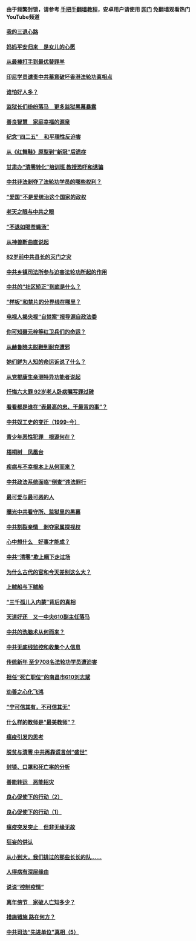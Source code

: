 #### 由于频繁封锁，请参考 [手把手翻墙教程](https://github.com/gfw-breaker/guides/wiki/)，安卓用户请使用 [网门](https://github.com/gfw-breaker/nogfw/blob/master/dl.md?t=04300801) 免翻墙观看热门YouTube频道 

#### [我的三退心路](../pages/19/423876.md?t=04300801) 

#### [妈妈平安归来　是女儿的心愿](../pages/19/423947.md?t=04300801) 

#### [从最棒打手到最优替罪羊](../pages/19/423819.md?t=04300801) 

#### [印尼学员谴责中共蓄意破坏香港法轮功真相点](../pages/19/423902.md?t=04300801) 

#### [谁怕好人多？](../pages/19/423774.md?t=04300801) 

#### [监狱长们纷纷落马　更多监狱黑幕暴露](../pages/19/423787.md?t=04300801) 

#### [善良智慧　家庭幸福的源泉](../pages/19/423632.md?t=04300801) 

#### [纪念“四二五”　和平理性反迫害](../pages/19/423660.md?t=04300801) 

#### [从《红舞鞋》原型到“新冠”后遗症](../pages/19/423509.md?t=04300801) 

#### [甘肃办“清零转化”培训班 教授恐吓和诱骗](../pages/19/423498.md?t=04300801) 

#### [中共非法剥夺了法轮功学员的哪些权利？](../pages/19/423392.md?t=04300801) 

#### [“爱国”不是爱统治这个国家的政权](../pages/19/423029.md?t=04300801) 

#### [老天之眼与中共之眼](../pages/19/423378.md?t=04300801) 

#### [“不退如喝苍蝇汤”](../pages/19/423287.md?t=04300801) 

#### [从神兽断曲直说起](../pages/19/423201.md?t=04300801) 

#### [82岁前中共县长的灭门之灾](../pages/19/423055.md?t=04300801) 

#### [中共乡镇司法所参与迫害法轮功所起的作用](../pages/19/423064.md?t=04300801) 

#### [中共的“社区矫正”到底是什么？](../pages/19/422870.md?t=04300801) 

#### [“样板”和禁片的分界线在哪里？](../pages/19/422704.md?t=04300801) 

#### [电视人揭央视“自焚案”报导源自政法委](../pages/19/422770.md?t=04300801) 

#### [你可知聂元梓等红卫兵们的命运？](../pages/19/422848.md?t=04300801) 

#### [从赫鲁晓夫脱鞋到耐克遭邪](../pages/19/422826.md?t=04300801) 

#### [她们鲜为人知的命运诉说了什么？](../pages/19/422754.md?t=04300801) 

#### [从党棍康生亲测特异功能者说起](../pages/19/422657.md?t=04300801) 

#### [忏悔六大罪 92岁老人卧病嘱写罪过碑](../pages/19/422750.md?t=04300801) 

#### [看看都是谁在“表最高的忠、干最背的事”？](../pages/19/422703.md?t=04300801) 

#### [中共奴工史的变迁（1999-今）](../pages/19/422656.md?t=04300801) 

#### [青少年恶性犯罪　根源何在？](../pages/19/422449.md?t=04300801) 

#### [梧桐树　凤凰台](../pages/19/422442.md?t=04300801) 

#### [疾病与不幸根本上从何而来？](../pages/19/422438.md?t=04300801) 

#### [中共政法系统面临“倒查”违法罪行](../pages/19/422497.md?t=04300801) 

#### [最可爱与最可恶的人](../pages/19/422448.md?t=04300801) 

#### [曝光中共看守所、监狱里的黑幕](../pages/19/422390.md?t=04300801) 

#### [中共割裂亲情　剥夺家属探视权](../pages/19/422364.md?t=04300801) 

#### [心中想什么　好事才能成？](../pages/19/422318.md?t=04300801) 

#### [中共“清零”欺上瞒下走过场](../pages/19/422306.md?t=04300801) 

#### [为什么古代的官和今天差别这么大？](../pages/19/422228.md?t=04300801) 

#### [上贼船与下贼船](../pages/19/422276.md?t=04300801) 

#### [“三千孤儿入内蒙”背后的真相](../pages/19/422229.md?t=04300801) 

#### [天道好还　又一中央610副主任落马](../pages/19/422155.md?t=04300801) 

#### [中共的洗脑术从何而来？](../pages/19/422154.md?t=04300801) 

#### [中共无底线监控和收集个人信息](../pages/19/422039.md?t=04300801) 

#### [传统新年 至少708名法轮功学员遭迫害](../pages/19/421946.md?t=04300801) 

#### [担任“死亡职位”的南昌市610刘志斌](../pages/19/421957.md?t=04300801) 

#### [劝善之心化飞鸿](../pages/19/421164.md?t=04300801) 

#### [“宁可信其有，不可信其无”](../pages/19/421691.md?t=04300801) 

#### [什么样的教师是“最美教师”？](../pages/19/421755.md?t=04300801) 

#### [瘟疫引发的思考](../pages/19/421594.md?t=04300801) 

#### [脱贫与清零 中共再靠谎言创“盛世”](../pages/19/421590.md?t=04300801) 

#### [封锁、口罩和死亡率的分析](../pages/19/421495.md?t=04300801) 

#### [善能转运　恶能招灾](../pages/19/421334.md?t=04300801) 

#### [良心促使下的行动（2）](../pages/19/421361.md?t=04300801) 

#### [良心促使下的行动（1）](../pages/19/421302.md?t=04300801) 

#### [瘟疫突发突止　但非无缘无故](../pages/19/421281.md?t=04300801) 

#### [狂妄的供认](../pages/19/421199.md?t=04300801) 

#### [从小到大，我们排过的那些长长的队……](../pages/19/421243.md?t=04300801) 

#### [人得病有深层缘由](../pages/19/420864.md?t=04300801) 

#### [说说“控制疫情”](../pages/19/420831.md?t=04300801) 

#### [离年傍节　家破人亡知多少？](../pages/19/420563.md?t=04300801) 

#### [措施错施  路在何方？](../pages/19/420076.md?t=04300801) 

#### [中共司法“先进单位”真相（5）](../pages/19/419453.md?t=04300801) 

